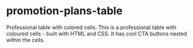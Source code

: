 # promotion-plans-table
Professional table with colored cells.
This is a professional table with coloured cells - built with HTML and CSS. It has cool CTA buttons nested within the cells.
